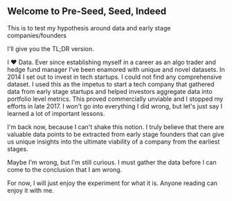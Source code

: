 ## Welcome to Pre-Seed, Seed, Indeed
This is to test my hypothesis around data and early stage companies/founders 

I'll give you the TL;DR version.

I ❤️ Data.  Ever since establishing myself in a career as an algo trader and hedge fund manager I've been enamored
with unique and novel datasets.  In 2014 I set out to invest in tech startups.  I could not find any comprehensive dataset.
I used this as the impetus to start a tech company that gathered data from early stage startups and helped investors 
aggregate data into portfolio level metrics.  This proved commercially unviable and I stopped my efforts in late 2017.
I won't go into everything I did wrong, but let's just say I learned a lot of important lessons.

I'm back now, because I can't shake this notion.  I truly believe that there are valuable data points to be extracted from
early stage founders that can give us unique insights into the ultimate viability of a company from the earliest stages.

Maybe I'm wrong, but I'm still curious.  I must gather the data before I can come to the conclusion that I am wrong.

For now, I will just enjoy the experiment for what it is.  Anyone reading can enjoy it with me.

